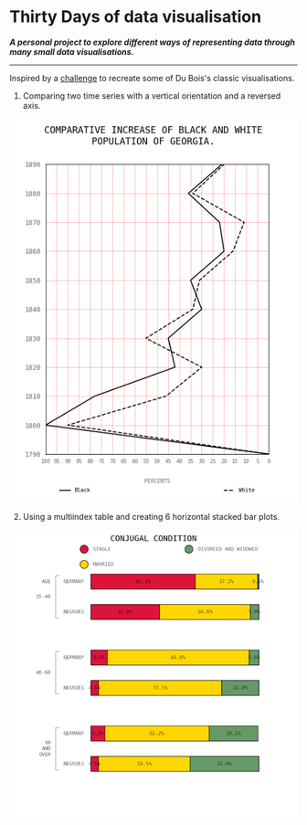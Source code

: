 # Thirty Days of data visualisation

***A personal project to explore different ways of representing data through many small data visualisations.***

---

Inspired by a [challenge](https://github.com/ajstarks/dubois-data-portraits/tree/master/challenge) to recreate some of Du Bois's classic visualisations.
1. Comparing two time series with a vertical orientation and a reversed axis.

![DuBois1](vis/D1_dubois1.png)

2. Using a multiindex table and creating 6 horizontal stacked bar plots.

![DuBois2](vis/D2_duBois2.png)
